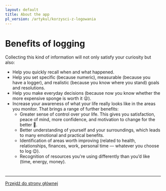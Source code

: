 ```yaml
---
layout: default
title: About the app
pl_version: /artykul/korzysci-z-logowania
---
```


# Benefits of logging
Collecting this kind of information will not only satisfy your curiosity but also:
- Help you quickly recall when and what happened.
- Help you set specific (because numeric), measurable (because you have a logger), and realistic (because you know where you stand) goals and resolutions.
- Help you make everyday decisions (because now you know whether the more expensive sponge is worth it 😜).
- Increase your awareness of what your life really looks like in the areas you monitor. That brings a range of further benefits:
    - Greater sense of control over your life. This gives you satisfaction, peace of mind, more confidence, and motivation to change for the better 🙂.
    - Better understanding of yourself and your surroundings, which leads to many emotional and practical benefits.
    - Identification of areas worth improving (related to health, relationships, finances, work, personal time — whatever you choose to log 😉).
    - Recognition of resources you're using differently than you’d like (time, energy, money).

<div style="height: 10px;"></div>

---
<a href="/">Przejdź do strony głównej</a>
